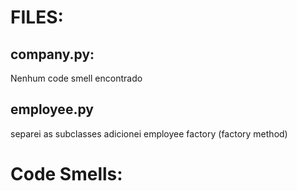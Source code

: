 # FILES:
## company.py:
Nenhum code smell encontrado

## employee.py
separei as subclasses
adicionei employee factory (factory method)
# Code Smells: